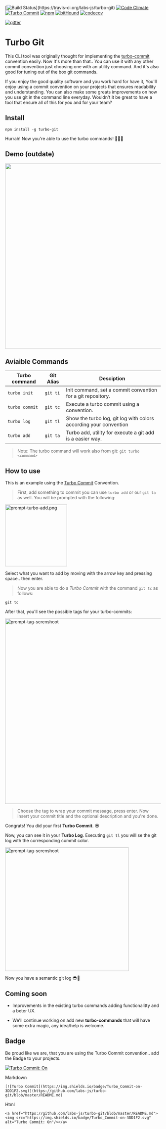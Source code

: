 [![Build Status](https://travis-ci.org/labs-js/turbo-git.svg?)](https://travis-ci.org/labs-js/turbo-git)
[![Code Climate](https://codeclimate.com/github/labs-js/turbo-git/badges/gpa.svg)](https://codeclimate.com/github/labs-js/turbo-git)
[![Turbo Commit](https://img.shields.io/badge/Turbo_Commit-on-3DD1F2.svg)](https://github.com/labs-js/turbo-git/blob/master/CONVENTION.md)
[![npm](https://img.shields.io/npm/v/turbo-git.svg?style=flat)](https://www.npmjs.com/package/turbo-git)
[![bitHound](https://www.bithound.io/github/labs-js/turbo-git/badges/score.svg)](https://www.bithound.io/github/labs-js/turbo-git) [![codecov](https://codecov.io/gh/labs-js/turbo-git/branch/develop/graph/badge.svg)](https://codecov.io/gh/labs-js/turbo-git)

[![gitter](https://img.shields.io/gitter/room/turbo-commit/turbo-commit.svg?style=flat)](https://gitter.im/turbo-commit/Lobby)


# Turbo Git

This CLI tool was originally thought for implementing the [turbo-commit](/CONVENTION.md) convention easily. Now It's more than that.. You can use it with any other commit convention just choosing one with an utility command. And it's also good for tuning out of the box git commands.

If you enjoy the good quality software and you work hard for have it, You'll enjoy using a commit convention on your projects that ensures readability and understanding. You can also make some greats improvements on how you use git in the command line everyday.
Wouldn't it be great to have a tool that ensure all of this for you and for your team?

## Install

    npm install -g turbo-git

Hurrah! Now you're able to use the turbo commands! 🎉🙌✨

## Demo (outdate)
<img src="assets/demo.gif" width="600"/>


## Aviaible Commands 

 Turbo command    | Git Alias       | Desciption    |
| -------------   | -------------   | ------------- | 
| `turbo init`    | `git ti`        | Init command, set a commit convention for a git repository.  |
| `turbo commit`  | `git tc`        | Execute a turbo commit using a convention.   |
| `turbo log`     | `git tl`        | Show the turbo log, git log with colors according your convention  |
| `turbo add`     | `git ta`        | Turbo add, utility for execute a git add is a easier way.   |

> Note: The turbo command will work also from git: `git turbo <command>`


## How to use

This is an example using the [Turbo Commit](https://github.com/labs-js/turbo-git/blob/master/CONVENTION.md) Convention.

> First, add something to commit you can use `turbo add` or our `git ta` as well. You will be prompted with the following:

<img src="assets/prompt-turbo-add.png" alt="prompt-turbo-add.png" width="200"/>

Select what you want to add by moving with the arrow key and pressing space.. then enter.

> Now you are able to do a *Turbo Commit* with the command `git tc` as follows:

    git tc

After that, you'll see the possible tags for your turbo-commits:

<img src="assets/prompt-tag-preview.png" alt="prompt-tag-screnshoot" width="600"/>

>Choose the tag to wrap your commit message, press enter.
>Now insert your commit title and the optional description and you're done.

Congrats! You did your first **Turbo Commit**. 😎

Now, you can see it in your **Turbo Log**. Executing `git tl` you will se the git log with the corresponding commit color.

<img src="assets/prompt-turbo-log.png" alt="prompt-tag-screnshoot" width="400"/>

Now you have a semantic git log 😎🙌

## Coming soon

- Improvements in the existing turbo commands adding functionalitty and a beter UX.

- We'll continue working on add new **turbo-commands** that will have some extra magic, any idea/help is welcome.

## Badge

Be proud like we are, that you are using the Turbo Commit convention.. add the Badge to your projects.

<a href="https://github.com/labs-js/turbo-commit/blob/master/README.md"><img src="https://img.shields.io/badge/Turbo_Commit-on-3DD1F2.svg" alt="Turbo Commit: On"/></a>

Markdown

    [![Turbo Commit](https://img.shields.io/badge/Turbo_Commit-on-3DD1F2.svg)](https://github.com/labs-js/turbo-git/blob/master/README.md)

Html

    <a href="https://github.com/labs-js/turbo-git/blob/master/README.md"><img src="https://img.shields.io/badge/Turbo_Commit-on-3DD1F2.svg" alt="Turbo Commit: On"/></a>
